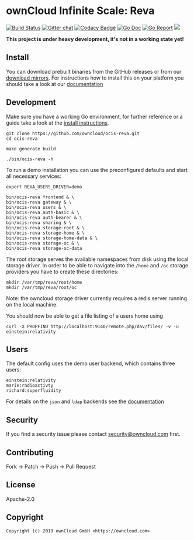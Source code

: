 # ownCloud Infinite Scale: Reva

[![Build Status](https://cloud.drone.io/api/badges/owncloud/ocis-reva/status.svg)](https://cloud.drone.io/owncloud/ocis-reva)
[![Gitter chat](https://badges.gitter.im/cs3org/reva.svg)](https://gitter.im/cs3org/reva)
[![Codacy Badge](https://api.codacy.com/project/badge/Grade/6f1eaaa399294d959ef7b3b10deed41d)](https://www.codacy.com/manual/owncloud/ocis-reva?utm_source=github.com&utm_medium=referral&utm_content=owncloud/ocis-reva&utm_campaign=Badge_Grade)
[![Go Doc](https://godoc.org/github.com/owncloud/ocis-reva?status.svg)](http://godoc.org/github.com/owncloud/ocis-reva)
[![Go Report](http://goreportcard.com/badge/github.com/owncloud/ocis-reva)](http://goreportcard.com/report/github.com/owncloud/ocis-reva)
[![](https://images.microbadger.com/badges/image/owncloud/ocis-reva.svg)](http://microbadger.com/images/owncloud/ocis-reva "Get your own image badge on microbadger.com")

**This project is under heavy development, it's not in a working state yet!**

## Install

You can download prebuilt binaries from the GitHub releases or from our [download mirrors](http://download.owncloud.com/ocis/reva/). For instructions how to install this on your platform you should take a look at our [documentation](https://owncloud.github.io/extensions/ocis_reva/)

## Development

Make sure you have a working Go environment, for further reference or a guide take a look at the [install instructions](http://golang.org/doc/install.html).

```console
git clone https://github.com/owncloud/ocis-reva.git
cd ocis-reva

make generate build

./bin/ocis-reva -h
```

To run a demo installation you can use the preconfigured defaults and start all necessary services:

    export REVA_USERS_DRIVER=demo

    bin/ocis-reva frontend & \
    bin/ocis-reva gateway & \
    bin/ocis-reva users & \
    bin/ocis-reva auth-basic & \
    bin/ocis-reva auth-bearer & \
    bin/ocis-reva sharing & \
    bin/ocis-reva storage-root & \
    bin/ocis-reva storage-home & \
    bin/ocis-reva storage-home-data & \
    bin/ocis-reva storage-oc & \
    bin/ocis-reva storage-oc-data

The root storage serves the available namespaces from disk using the local storage driver. In order to be able to navigate into the `/home` and `/oc` storage providers you have to create these directories:

    mkdir /var/tmp/reva/root/home
    mkdir /var/tmp/reva/root/oc

Note: the owncloud storage driver currently requires a redis server running on the local machine.

You should now be able to get a file listing of a users home using

    curl -X PROPFIND http://localhost:9140/remote.php/dav/files/ -v -u einstein:relativity

## Users

The default config uses the demo user backend, which contains three users:

    einstein:relativity
    marie:radioactivty
    richard:superfluidity

For details on the `json` and `ldap` backends see the [documentation](https://owncloud.github.io/extensions/ocis_reva/users/)

## Security

If you find a security issue please contact [security@owncloud.com](mailto:security@owncloud.com) first.

## Contributing

Fork -> Patch -> Push -> Pull Request

## License

Apache-2.0

## Copyright

```console
Copyright (c) 2019 ownCloud GmbH <https://owncloud.com>
```
